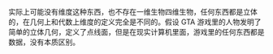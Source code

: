 实际上可能没有维度这种东西，也不存在一维生物四维生物，任何东西都是立体的，在几何上和代数上维度的定义完全是不同的。假设 GTA 游戏里的人物发明了简单的立体几何，定义了点线面，但是在现实计算机里面，游戏里的任何东西都是数据，没有本质区别。